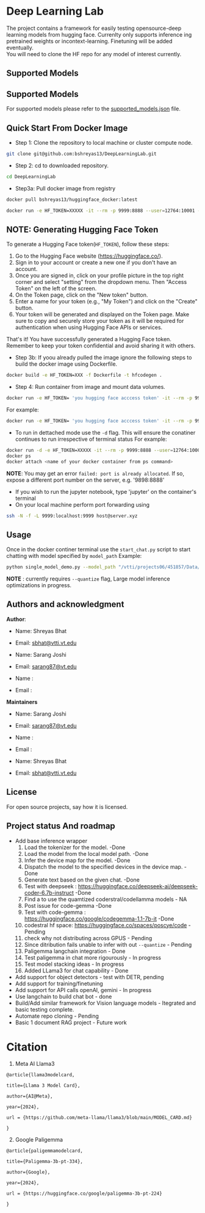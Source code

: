 # Deep Learning Lab
The project contains a framework for easily testing opensource-deep learning models from hugging face.
Currenlty only supports inference ing pretrained weights or incontext-learning. Finetuning will be added eventually.  
You will need to clone the HF repo for any model of interest currently. 

## Supported Models

## Supported Models
For supported models please refer to the [supported_models.json](./llmLab/supported_models.json) file.

## Quick Start From Docker Image

* Step 1: Clone the repository to local machine or cluster compute node.
```bash
git clone git@github.com:bshreyas13/DeepLearningLab.git
```

* Step 2: cd to downloaded repository.
```bash
cd DeepLearningLab
```

* Step3a: Pull docker image from registry 
```bash
docker pull bshreyas13/huggingface_docker:latest
```
```bash
docker run -e HF_TOKEN=XXXXX -it --rm -p 9999:8888 --user=12764:10001 -v $(pwd):/opt/app -v /vtti:/vtti --gpus all --shm-size=60G hfdocker:latest
```
## NOTE: Generating Hugging Face Token
To generate a Hugging Face token(`HF_TOKEN`), follow these steps:

1. Go to the Hugging Face website (https://huggingface.co/).
2. Sign in to your account or create a new one if you don't have an account.
3. Once you are signed in, click on your profile picture in the top right corner and select "setting" from the dropdown menu. Then "Access Token" on the left of the screen.
4. On the Token page, click on the "New token" button.
5. Enter a name for your token (e.g., "My Token") and click on the "Create" button.
6. Your token will be generated and displayed on the Token page. Make sure to copy and securely store your token as it will be required for authentication when using Hugging Face APIs or services.

That's it! You have successfully generated a Hugging Face token. Remember to keep your token confidential and avoid sharing it with others.


* Step 3b: If yoou already pulled the image ignore the following steps to build the docker image using Dockerfile. 
```bash
docker build -e HF_TOKEN=XXX -f Dockerfile -t hfcodegen .
```
* Step 4: Run container from image and mount data volumes.
```bash
docker run -e HF_TOKEN= 'you hugging face acccess token' -it --rm -p 9999:8888 -v $(pwd):/opt/app -v [path to data]:/opt/app/data --shm-size=20G hfcodegen
```
For example: 
```bash
docker run -e HF_TOKEN= 'you hugging face acccess token' -it --rm -p 9999:8888 --user=12764:10001 -v $(pwd):/opt/app -v /vtti:/vtti --gpus all --shm-size=20G hfcodegen
```
* To run in dettached mode use the `-d` flag. This will ensure the conatiner continues to run irrespective of terminal status
For example: 
```bash
docker run -d -e HF_TOKEN=XXXXX -it --rm -p 9999:8888 --user=12764:10001 -v $(pwd):/opt/app -v /vtti:/vtti --gpus all --shm-size=60G hfdocker:latest hfcodegen
docker ps
docker attach <name of your docker container from ps command>
```

**NOTE**: You may get an error `failed: port is already allocated`. If so, expose a different port number on the server, e.g. '9898:8888'
* If you wish to run the jupyter notebook, type 'jupyter' on the container's terminal
* On your local machine perform port forwarding using
```bash
ssh -N -f -L 9999:localhost:9999 host@server.xyz
```

## Usage
Once in the docker continer terminal use the `start_chat.py` script to start chatting with model specified by `model_path`
Example:
```bash
python single_model_demo.py --model_path "/vtti/projects06/451857/Data/Dump/ShreyasTest/Meta-Llama-3-8B-Instruct" --quantize --log_path "./LOGS"
```
**NOTE** : currently requires `--quantize` flag, Large model inference optimizations in progress.


## Authors and acknowledgment

**Author**:

* Name: Shreyas Bhat
* Email: sbhat@vtti.vt.edu

* Name: Sarang Joshi
* Email: sarang87@vt.edu

* Name : 
* Email :


**Maintainers**

* Name: Sarang Joshi
* Email: sarang87@vt.edu

* Name : 
* Email :

* Name: Shreyas Bhat
* Email: sbhat@vtti.vt.edu


## License
For open source projects, say how it is licensed.

## Project status And roadmap
- Add base inference wrapper    
    1. Load the tokenizer for the model. -Done
    2. Load the model from the local model path. -Done
    3. Infer the device map for the model. -Done
    4. Dispatch the model to the specified devices in the device map. -Done
    5. Generate text based on the given chat. -Done
    6. Test with deepseek : https://huggingface.co/deepseek-ai/deepseek-coder-6.7b-instruct -Done
    7. Find a to use the quamtized coderstral/codellamma models - NA
    8. Post issue for code-gemma -Done
    9. Test with code-gemma : https://huggingface.co/google/codegemma-1.1-7b-it -Done
    10. codestral hf space: https://huggingface.co/spaces/poscye/code - Pending
    11. check why not distributing across GPUS - Pending
    12. Since ditribution fails unable to infer with out `--quantize` - Pending
    13. Paligemma langchain integration - Done
    14. Test paligemma in chat more rigourously - In progress
    15. Test model stacking ideas - In progress
    16. Added LLama3 for chat capability - Done
- Add support for object detectors - test with DETR, pending
- Add support for training/finetuning
- Add support for API calls openAI, gemini - In progress 
- Use langchain to build chat bot - done
- Build/Add similar framework for Vision language models - Itegrated and basic testing complete.
- Automate repo cloning - Pending
- Basic 1 document RAG project - Future work

# Citation

1. Meta AI Llama3
```
@article{llama3modelcard,

title={Llama 3 Model Card},

author={AI@Meta},

year={2024},

url = {https://github.com/meta-llama/llama3/blob/main/MODEL_CARD.md}

}

```
2. Google Paligemma 
```
@article{paligemmamodelcard,

title={Paligemma-3b-pt-334},

author={Google},

year={2024},

url = {https://huggingface.co/google/paligemma-3b-pt-224}

}
```
